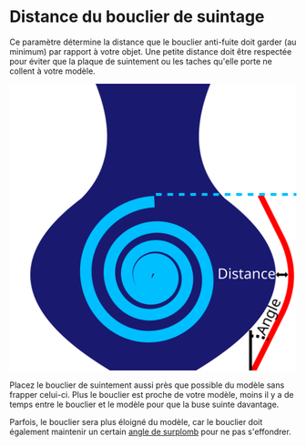 Distance du bouclier de suintage
====
Ce paramètre détermine la distance que le bouclier anti-fuite doit garder (au minimum) par rapport à votre objet. Une petite distance doit être respectée pour éviter que la plaque de suintement ou les taches qu'elle porte ne collent à votre modèle.

![Une distance horizontale est maintenue entre le bouclier et le modèle](../images/ooze_shield_fr.svg)

Placez le bouclier de suintement aussi près que possible du modèle sans frapper celui-ci. Plus le bouclier est proche de votre modèle, moins il y a de temps entre le bouclier et le modèle pour que la buse suinte davantage.

Parfois, le bouclier sera plus éloigné du modèle, car le bouclier doit également maintenir un certain [angle de surplomb](./ooze_shield_angle.md) pour ne pas s'effondrer.
